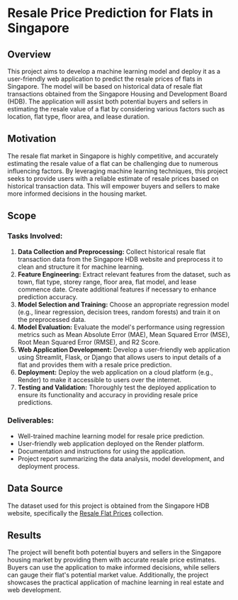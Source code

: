 # Resale Price Prediction for Flats in Singapore

## Overview

This project aims to develop a machine learning model and deploy it as a user-friendly web application to predict the resale prices of flats in Singapore. The model will be based on historical data of resale flat transactions obtained from the Singapore Housing and Development Board (HDB). The application will assist both potential buyers and sellers in estimating the resale value of a flat by considering various factors such as location, flat type, floor area, and lease duration.

## Motivation

The resale flat market in Singapore is highly competitive, and accurately estimating the resale value of a flat can be challenging due to numerous influencing factors. By leveraging machine learning techniques, this project seeks to provide users with a reliable estimate of resale prices based on historical transaction data. This will empower buyers and sellers to make more informed decisions in the housing market.

## Scope

### Tasks Involved:

1. **Data Collection and Preprocessing:** Collect historical resale flat transaction data from the Singapore HDB website and preprocess it to clean and structure it for machine learning.
2. **Feature Engineering:** Extract relevant features from the dataset, such as town, flat type, storey range, floor area, flat model, and lease commence date. Create additional features if necessary to enhance prediction accuracy.
3. **Model Selection and Training:** Choose an appropriate regression model (e.g., linear regression, decision trees, random forests) and train it on the preprocessed data.
4. **Model Evaluation:** Evaluate the model's performance using regression metrics such as Mean Absolute Error (MAE), Mean Squared Error (MSE), Root Mean Squared Error (RMSE), and R2 Score.
5. **Web Application Development:** Develop a user-friendly web application using Streamlit, Flask, or Django that allows users to input details of a flat and provides them with a resale price prediction.
6. **Deployment:** Deploy the web application on a cloud platform (e.g., Render) to make it accessible to users over the internet.
7. **Testing and Validation:** Thoroughly test the deployed application to ensure its functionality and accuracy in providing resale price predictions.

### Deliverables:

- Well-trained machine learning model for resale price prediction.
- User-friendly web application deployed on the Render platform.
- Documentation and instructions for using the application.
- Project report summarizing the data analysis, model development, and deployment process.

## Data Source

The dataset used for this project is obtained from the Singapore HDB website, specifically the [Resale Flat Prices](https://beta.data.gov.sg/collections/189/view) collection.

## Results

The project will benefit both potential buyers and sellers in the Singapore housing market by providing them with accurate resale price estimates. Buyers can use the application to make informed decisions, while sellers can gauge their flat's potential market value. Additionally, the project showcases the practical application of machine learning in real estate and web development.
